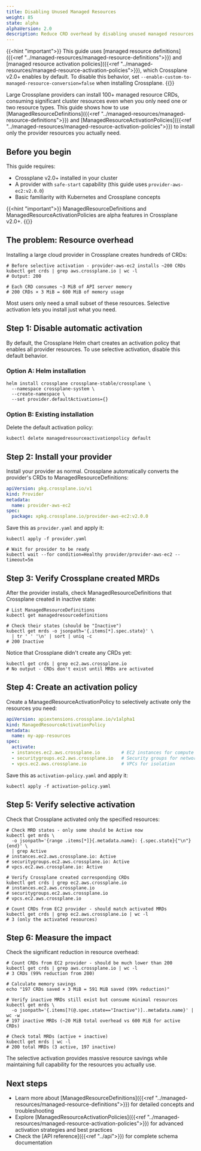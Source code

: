```yaml
---
title: Disabling Unused Managed Resources
weight: 85
state: alpha
alphaVersion: 2.0
description: Reduce CRD overhead by disabling unused managed resources
---
```


{{<hint "important">}}
This guide uses
[managed resource definitions]({{<ref "../managed-resources/managed-resource-definitions">}})
and
[managed resource activation policies]({{<ref "../managed-resources/managed-resource-activation-policies">}}),
which Crossplane v2.0+ enables by default. To disable this behavior, set
`--enable-custom-to-managed-resource-conversion=false` when installing
Crossplane.
{{</hint>}}

Large Crossplane providers can install 100+ managed resource CRDs, consuming
significant cluster resources even when you only need one or two resource
types. This guide shows how to use
[ManagedResourceDefinitions]({{<ref "../managed-resources/managed-resource-definitions">}})
and
[ManagedResourceActivationPolicies]({{<ref "../managed-resources/managed-resource-activation-policies">}})
to install only the provider resources you actually need.

## Before you begin

This guide requires:

- Crossplane v2.0+ installed in your cluster
- A provider with `safe-start` capability (this guide uses
  `provider-aws-ec2:v2.0.0`)
- Basic familiarity with Kubernetes and Crossplane concepts

{{<hint "important">}}
ManagedResourceDefinitions and ManagedResourceActivationPolicies are alpha
features in Crossplane v2.0+.
{{</hint>}}

## The problem: Resource overhead

Installing a large cloud provider in Crossplane creates hundreds of CRDs:

```shell
# Before selective activation - provider-aws-ec2 installs ~200 CRDs
kubectl get crds | grep aws.crossplane.io | wc -l
# Output: 200

# Each CRD consumes ~3 MiB of API server memory
# 200 CRDs × 3 MiB = 600 MiB of memory usage
```

Most users only need a small subset of these resources. Selective activation
lets you install just what you need.

## Step 1: Disable automatic activation

By default, the Crossplane Helm chart creates an activation policy that
enables all provider resources. To use selective activation, disable this
default behavior.

<!-- vale Google.Headings = NO -->
### Option A: Helm installation
<!-- vale Google.Headings = YES -->

```shell
helm install crossplane crossplane-stable/crossplane \
  --namespace crossplane-system \
  --create-namespace \
  --set provider.defaultActivations={}
```

<!-- vale Google.Headings = NO -->
### Option B: Existing installation
<!-- vale Google.Headings = YES -->

Delete the default activation policy:

```shell
kubectl delete managedresourceactivationpolicy default
```

## Step 2: Install your provider

Install your provider as normal. Crossplane automatically converts the
provider's CRDs to ManagedResourceDefinitions:

```yaml
apiVersion: pkg.crossplane.io/v1
kind: Provider
metadata:
  name: provider-aws-ec2
spec:
  package: xpkg.crossplane.io/provider-aws-ec2:v2.0.0
```

Save this as `provider.yaml` and apply it:

```shell
kubectl apply -f provider.yaml

# Wait for provider to be ready
kubectl wait --for condition=Healthy provider/provider-aws-ec2 --timeout=5m
```

## Step 3: Verify Crossplane created MRDs

<!-- vale Google.WordList = NO -->
After the provider installs, check ManagedResourceDefinitions that Crossplane
created in inactive state:
<!-- vale Google.WordList = YES -->

```shell
# List ManagedResourceDefinitions
kubectl get managedresourcedefinitions

# Check their states (should be "Inactive")
kubectl get mrds -o jsonpath='{.items[*].spec.state}' \
  | tr ' ' '\n' | sort | uniq -c
# 200 Inactive
```

Notice that Crossplane didn't create any CRDs yet:

```shell
kubectl get crds | grep ec2.aws.crossplane.io
# No output - CRDs don't exist until MRDs are activated
```

## Step 4: Create an activation policy

Create a ManagedResourceActivationPolicy to selectively activate only the
resources you need:

```yaml
apiVersion: apiextensions.crossplane.io/v1alpha1
kind: ManagedResourceActivationPolicy
metadata:
  name: my-app-resources
spec:
  activate:
  - instances.ec2.aws.crossplane.io        # EC2 instances for compute
  - securitygroups.ec2.aws.crossplane.io   # Security groups for networking
  - vpcs.ec2.aws.crossplane.io             # VPCs for isolation
```

Save this as `activation-policy.yaml` and apply it:

```shell
kubectl apply -f activation-policy.yaml
```

## Step 5: Verify selective activation

<!-- vale Google.WordList = NO -->
Check that Crossplane activated only the specified resources:
<!-- vale Google.WordList = YES -->

```shell
# Check MRD states - only some should be Active now
kubectl get mrds \
  -o jsonpath='{range .items[*]}{.metadata.name}: {.spec.state}{"\n"}{end}' \
  | grep Active
# instances.ec2.aws.crossplane.io: Active
# securitygroups.ec2.aws.crossplane.io: Active
# vpcs.ec2.aws.crossplane.io: Active

# Verify Crossplane created corresponding CRDs
kubectl get crds | grep ec2.aws.crossplane.io
# instances.ec2.aws.crossplane.io
# securitygroups.ec2.aws.crossplane.io
# vpcs.ec2.aws.crossplane.io

# Count CRDs from EC2 provider - should match activated MRDs
kubectl get crds | grep ec2.aws.crossplane.io | wc -l
# 3 (only the activated resources)
```

## Step 6: Measure the impact

Check the significant reduction in resource overhead:

```shell
# Count CRDs from EC2 provider - should be much lower than 200
kubectl get crds | grep aws.crossplane.io | wc -l
# 3 CRDs (99% reduction from 200)

# Calculate memory savings
echo "197 CRDs saved × 3 MiB = 591 MiB saved (99% reduction)"

# Verify inactive MRDs still exist but consume minimal resources
kubectl get mrds \
  -o jsonpath='{.items[?(@.spec.state=="Inactive")]..metadata.name}' | wc -w
# 197 inactive MRDs (~20 MiB total overhead vs 600 MiB for active CRDs)

# Check total MRDs (active + inactive)
kubectl get mrds | wc -l
# 200 total MRDs (3 active, 197 inactive)
```

The selective activation provides massive resource savings while maintaining
full capability for the resources you actually use.

## Next steps

- Learn more about
  [ManagedResourceDefinitions]({{<ref "../managed-resources/managed-resource-definitions">}})
  for detailed concepts and troubleshooting
- Explore
  [ManagedResourceActivationPolicies]({{<ref "../managed-resources/managed-resource-activation-policies">}})
  for advanced activation strategies and best practices
- Check the [API reference]({{<ref "../api">}}) for complete schema
  documentation
